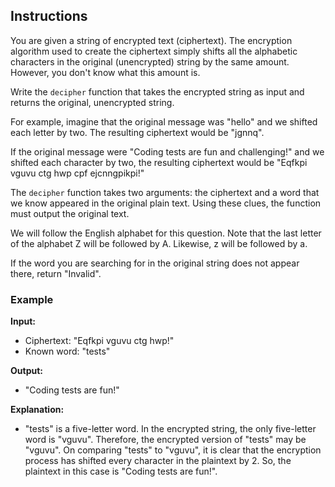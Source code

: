 ## Instructions

You are given a string of encrypted text (ciphertext). The encryption algorithm used to create the ciphertext simply shifts all the alphabetic characters in the original (unencrypted) string by the same amount. However, you don't know what this amount is.

Write the `decipher` function that takes the encrypted string as input and returns the original, unencrypted string.

For example, imagine that the original message was "hello" and we shifted each letter by two. The resulting ciphertext would be "jgnnq".

If the original message were "Coding tests are fun and challenging!" and we shifted each character by two, the resulting ciphertext would be "Eqfkpi vguvu ctg hwp cpf ejcnngpikpi!"

The `decipher` function takes two arguments: the ciphertext and a word that we know appeared in the original plain text. Using these clues, the function must output the original text.

We will follow the English alphabet for this question. Note that the last letter of the alphabet Z will be followed by A. Likewise, z will be followed by a.

If the word you are searching for in the original string does not appear there, return "Invalid".

### Example

**Input:**

- Ciphertext: "Eqfkpi vguvu ctg hwp!"
- Known word: "tests"

**Output:**

- "Coding tests are fun!"

**Explanation:**

- "tests" is a five-letter word. In the encrypted string, the only five-letter word is "vguvu". Therefore, the encrypted version of "tests" may be "vguvu". On comparing "tests" to "vguvu", it is clear that the encryption process has shifted every character in the plaintext by 2. So, the plaintext in this case is "Coding tests are fun!".
